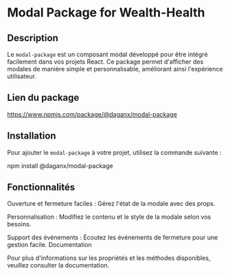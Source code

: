 # Modal Package for Wealth-Health

## Description
Le `modal-package` est un composant modal développé pour être intégré facilement dans vos projets React. Ce package permet d'afficher des modales de manière simple et personnalisable, améliorant ainsi l'expérience utilisateur.

## Lien du package 

https://www.npmjs.com/package/@daganx/modal-package

## Installation

Pour ajouter le `modal-package` à votre projet, utilisez la commande suivante :

npm install @daganx/modal-package

## Fonctionnalités

Ouverture et fermeture faciles : Gérez l'état de la modale avec des props.

Personnalisation : Modifiez le contenu et le style de la modale selon vos besoins.

Support des événements : Écoutez les événements de fermeture pour une gestion facile.
Documentation

Pour plus d'informations sur les propriétés et les méthodes disponibles, veuillez consulter la documentation.